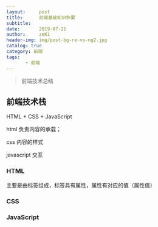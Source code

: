 ```yaml
---
layout:     post
title:      前端基础知识积累
subtitle:   
date:       2019-07-21
author:     zeKi
header-img: img/post-bg-re-vs-ng2.jpg
catalog: true
category: 前端
tags:
       - 前端
---
```





>前端技术总结

## 前端技术栈

HTML + CSS + JavaScript

html 负责内容的承载；

css 内容的样式

javascript 交互



### HTML

主要是由标签组成，标签具有属性，属性有对应的值（属性值）

### CSS

### JavaScript

